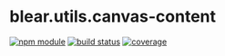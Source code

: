 # blear.utils.canvas-content

[![npm module][npm-img]][npm-url]
[![build status][travis-img]][travis-url]
[![coverage][coveralls-img]][coveralls-url]

[travis-img]: https://img.shields.io/travis/blearjs/blear.utils.canvas-content/master.svg?style=flat-square
[travis-url]: https://travis-ci.org/blearjs/blear.utils.canvas-content

[npm-img]: https://img.shields.io/npm/v/blear.utils.canvas-content.svg?style=flat-square
[npm-url]: https://www.npmjs.com/package/blear.utils.canvas-content

[coveralls-img]: https://img.shields.io/coveralls/blearjs/blear.utils.canvas-content/master.svg?style=flat-square
[coveralls-url]: https://coveralls.io/github/blearjs/blear.utils.canvas-content?branch=master

